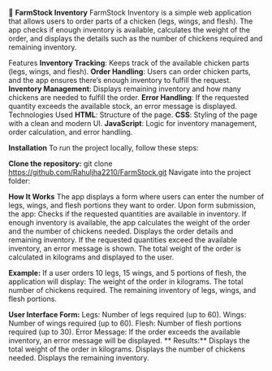 🐔 **FarmStock Inventory**
FarmStock Inventory is a simple web application that allows users to order parts of a chicken (legs, wings, and flesh). The app checks if enough inventory is available, calculates the weight of the order, and displays the details such as the number of chickens required and remaining inventory.

Features
**Inventory Tracking**: Keeps track of the available chicken parts (legs, wings, and flesh).
**Order Handling**: Users can order chicken parts, and the app ensures there’s enough inventory to fulfill the request.
**Inventory Management**: Displays remaining inventory and how many chickens are needed to fulfill the order.
**Error Handling**: If the requested quantity exceeds the available stock, an error message is displayed.
Technologies Used
**HTML**: Structure of the page.
**CSS**: Styling of the page with a clean and modern UI.
**JavaScript**: Logic for inventory management, order calculation, and error handling.

**Installation**
To run the project locally, follow these steps:

**Clone the repository:**
git clone https://github.com/Rahuljha2210/FarmStock.git
Navigate into the project folder:




**How It Works**
The app displays a form where users can enter the number of legs, wings, and flesh portions they want to order.
Upon form submission, the app:
Checks if the requested quantities are available in inventory.
If enough inventory is available, the app calculates the weight of the order and the number of chickens needed.
Displays the order details and remaining inventory.
If the requested quantities exceed the available inventory, an error message is shown.
The total weight of the order is calculated in kilograms and displayed to the user.

**Example:**
If a user orders 10 legs, 15 wings, and 5 portions of flesh, the application will display:
The weight of the order in kilograms.
The total number of chickens required.
The remaining inventory of legs, wings, and flesh portions.

**User Interface
Form:**
Legs: Number of legs required (up to 60).
Wings: Number of wings required (up to 60).
Flesh: Number of flesh portions required (up to 30).
Error Message:
If the order exceeds the available inventory, an error message will be displayed.
**
Results:**
Displays the total weight of the order in kilograms.
Displays the number of chickens needed.
Displays the remaining inventory.
